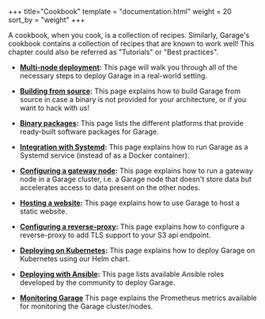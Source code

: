 +++
title="Cookbook"
template = "documentation.html"
weight = 20
sort_by = "weight"
+++

A cookbook, when you cook, is a collection of recipes.
Similarly, Garage's cookbook contains a collection of recipes that are known to work well!
This chapter could also be referred as "Tutorials" or "Best practices".

- **[Multi-node deployment](@/documentation/cookbook/real-world.md):** This page will walk you through all of the necessary
  steps to deploy Garage in a real-world setting.

- **[Building from source](@/documentation/cookbook/from-source.md):** This page explains how to build Garage from
  source in case a binary is not provided for your architecture, or if you want to
  hack with us!

- **[Binary packages](@/documentation/cookbook/binary-packages.md):** This page
  lists the different platforms that provide ready-built software packages for
  Garage.

- **[Integration with Systemd](@/documentation/cookbook/systemd.md):** This page explains how to run Garage
  as a Systemd service (instead of as a Docker container).

- **[Configuring a gateway node](@/documentation/cookbook/gateways.md):** This page explains how to run a gateway node in a Garage cluster, i.e. a Garage node that doesn't store data but accelerates access to data present on the other nodes.

- **[Hosting a website](@/documentation/cookbook/exposing-websites.md):** This page explains how to use Garage
  to host a static website.

- **[Configuring a reverse-proxy](@/documentation/cookbook/reverse-proxy.md):** This page explains how to configure a reverse-proxy to add TLS support to your S3 api endpoint.

- **[Deploying on Kubernetes](@/documentation/cookbook/kubernetes.md):** This page explains how to deploy Garage on Kubernetes using our Helm chart.

- **[Deploying with Ansible](@/documentation/cookbook/ansible.md):** This page lists available Ansible roles developed by the community to deploy Garage.

- **[Monitoring Garage](@/documentation/cookbook/monitoring.md)** This page
  explains the Prometheus metrics available for monitoring the Garage
  cluster/nodes.
